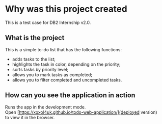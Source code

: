 # Why was this project created

This is a test case for DB2 Internship v2.0.

## What is the project

This is a simple to-do list that has the following functions:

- adds tasks to the list;
- highlights the task in color, depending on the priority;
- sorts tasks by priority level;
- allows you to mark tasks as completed;
- allows you to filter completed and uncompleted tasks.


## How can you see the application in action

Runs the app in the development mode.\
Open [https://xoxol4uk.github.io/todo-web-application/](deployed version) to view it in the browser.
